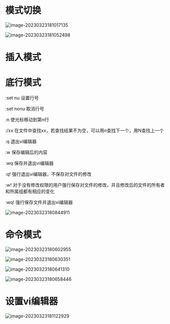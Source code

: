 # 模式切换

![image-20230323181017135](E:\personal\CSLibrary\09_Linux\imgs\image-20230323181017135.png)

![image-20230323181052498](E:\personal\CSLibrary\09_Linux\imgs\image-20230323181052498.png)

# 插入模式

# 底行模式

:set nu 设置行号

:set nonu 取消行号

:n 使光标移动到第n行

:/xx 在文件中查找xx，若查找结果不为空，可以用n查找下一个，用N查找上一个

:q 退出vi编辑器

:w 保存编辑后的内容

:wq 保存并退出vi编辑器

:q! 强行退出vi编辑器，不保存对文件的修改

:w! 对于没有修改权限的用户强行保存对文件的修改，并且修改后的文件的所有者和所属组都有相应的变化

:wq! 强行保存文件并退出vi编辑器

![image-20230323180844911](E:\personal\CSLibrary\09_Linux\imgs\image-20230323180844911.png)



# 命令模式

![image-20230323180602955](E:\personal\CSLibrary\09_Linux\imgs\image-20230323180602955.png)

![image-20230323180630351](E:\personal\CSLibrary\09_Linux\imgs\image-20230323180630351.png)

![image-20230323180641310](E:\personal\CSLibrary\09_Linux\imgs\image-20230323180641310.png)

![image-20230323180658446](E:\personal\CSLibrary\09_Linux\imgs\image-20230323180658446.png)

# 设置vi编辑器

![image-20230323181122929](E:\personal\CSLibrary\09_Linux\imgs\image-20230323181122929.png)